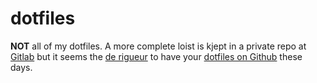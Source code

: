 # dotfiles
**NOT** all of my dotfiles. A more complete loist is kjept in a 
private repo at [Gitlab](https://www.gitlab.com) but it seems 
the [de rigueur](https://en.oxforddictionaries.com/definition/de_rigueur)
to have your [dotfiles on Github](https://github.com/search?utf8=%E2%9C%93&q=dotfiles&type=) 
these days.